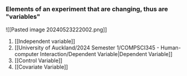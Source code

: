 ### Elements of an experiment that are changing, thus are "variables"
![[Pasted image 20240523222002.png]]
1. [[Independent variable]]
2. [[University of Auckland/2024 Semester 1/COMPSCI345 - Human-computer Interaction/Dependent Variable|Dependent Variable]]
3. [[Control Variable]]
4. [[Covariate Variable]]